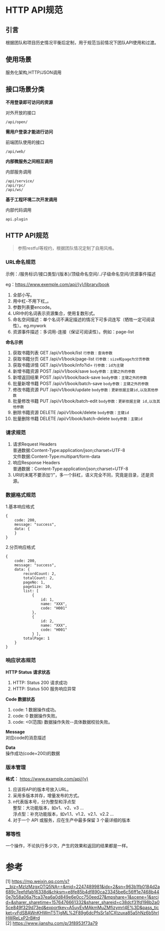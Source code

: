 # HTTP API规范

## 引言
根据团队和项目历史情况平衡后定制，用于规范当前情况下团队API使用和过渡。

## 使用场景
服务化架构,HTTP/JSON调用

## 接口场景分类
**不用登录即可访问的资源**

对外开放的接口
```
/api/open/
```
**需用户登录才能进行访问**

前端团队使用的接口
```
/api/web/
```
**内部微服务之间相互调用**

内部服务调用
```
/api/service/
/api/rpc/
/api/ws/
```
**基于工程环境二次开发调用**

内部代码调用
```
api.plugin
```

## HTTP API规范
> 参照restful等规约，根据团队情况定制了自用风格。  

### URL命名规范

示例：/服务标识/接口类型/{版本}/顶级命名空间/../子级命名空间/资源事件描述

eg：https://www.exemple.com/api/{v}/library/book

1. 全部小写。
2. 用中杠-不用下杠_。
3. 参数列表要encode。
4. URI中的名词表示资源集合，使用复数形式。
5. 命名空间描述：单个名词不满足描述的情况下可多词连写（牺牲一定可阅读性）。eg.mywork  
6. 资源事件描述：多词用-连接（保证可阅读性）。例如：page-list

**命名示例**

1. 获取书籍列表 GET /api/v1/book/list `行参数：查询参数`
2. 获取书籍分页 GET /api/v1/book/page-list `行参数：size和page为分页参数`
3. 获取书籍详情 GET /api/v1/book/info?id= `行参数：id为主键`
4. 新增书籍资源 POST /api/v1/book/save `body参数：主键之外的参数`
5. 新增返回结果 POST /api/v1/book/back-save `body参数：主键之外的参数`
6. 批量新增书籍 POST /api/v1/book/batch-save `body参数：主键之外的参数`
7. 修改书籍资源 PUT  /api/v1/book/update `body参数：更新依据主键id,以及其他参数`
8. 批量修改书籍 PUT  /api/v1/book/batch-edit `body参数：更新依据主键 id,以及其他参数`
9. 删除书籍资源 DELETE /api/v1/book/delete `body参数：主键id`
10. 批量删除书籍 DELETE /api/v1/book/batch-delete `body参数：主键id`

### 请求规范
1. 请求Request Headers  
普通数据:Content-Type:application/json;charset=UTF-8  
文件数据:Content-Type:multipart/form-data
2. 响应Response Headers  
普通数据：Content-Type:application/json;charset=UTF-8
3. URI的末尾不要添加“/”，多一个斜杠，语义完全不同，究竟是目录，还是资源。 

### 数据格式规范
1.基本响应格式

```
{
    code: 200,
    message: "success",
    data: {
    }
}
```

2.分页响应格式
```
{
    code: 200,
    message: "success",
    data: {
        recordCount: 2,
        totalCount: 2,
        pageNo: 1,
        pageSize: 10,
        list: [
            {
                id: 1,
                name: "XXX",
                code: "H001"
            },
            {
                id: 2,
                name: "XXX",
                code: "H001"
            } ],
        totalPage: 1
    }
}
```
### 响应状态规范
**HTTP Status 请求状态**
1. HTTP: Status 200 请求成功
2. HTTP: Status 500 服务响应异常

**Code 数据状态**
1. code: 1 数据操作成功。
2. code: 0 数据操作失败。
3. code: <0(范围) 数据操作失败--具体数据校验失败。

**Message**  
对应code的消息描述

**Data**  
操作成功(code=200)的数据

### 版本管理
**格式：** https://www.example.com/api/{v}  
1. 应该将API的版本号放入URL。
2. 采用多版本并存，增量发布的方式。
3. n代表版本号，分为整型和浮点型  
   整型：大功能版本，如v1、v2、v3 ...  
   浮点型：补充功能版本，如v1.1、v1.2、v2.1、v2.2 ...
4. 对于一个 API 或服务，应在生产中最多保留 3 个最详细的版本

### 幂等性
一个操作，不论执行多少次，产生的效果和返回的结果都是一样。

# 参考
[1] https://mp.weixin.qq.com/s?__biz=MzIzMzgxOTQ5NA==&mid=2247489981&idx=2&sn=963b1fb0184d2a689c7eefdfab16338d&chksm=e8fe85b4df890ca23345be6c56ff1e7468b440e7b58a06a7fca37ea6a0d849e6e0cc750eed27&mpshare=1&scene=1&srcid=&sharer_sharetime=1576476661332&sharer_shareid=c38dcf31fd198b2a05ce849f329d73ed&exportkey=A5uyEyMAkmMuZMfizymrl4E%3D&pass_ticket=vFdSBAWnKHWmT5TIgML%2F89g6dcPfsSr1a1CXtzuxa85a5hNz6b5hrlHWReLxP2rB#rd  
[2] https://www.jianshu.com/p/3f8953f73a79